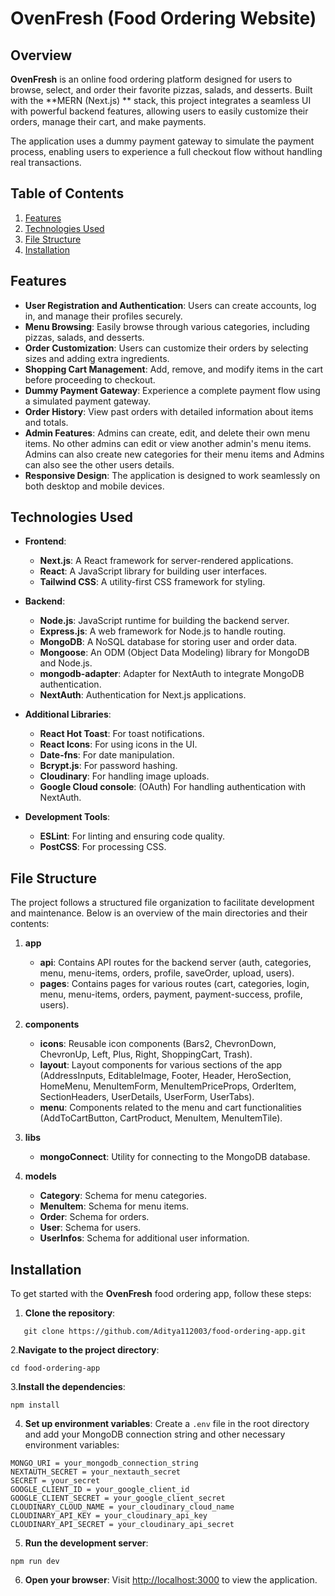 # **OvenFresh** (Food Ordering Website)

## Overview

**OvenFresh** is an online food ordering platform designed for users to browse, select, and order their favorite pizzas, salads, and desserts. Built with the **MERN (Next.js) ** stack, this project integrates a seamless UI with powerful backend features, allowing users to easily customize their orders, manage their cart, and make payments.

The application uses a dummy payment gateway to simulate the payment process, enabling users to experience a full checkout flow without handling real transactions.

## Table of Contents

1. [Features](#features)
2. [Technologies Used](#technologies-used)
3. [File Structure](#file-structure)
4. [Installation](#installation)

## Features

- **User Registration and Authentication**: Users can create accounts, log in, and manage their profiles securely.
- **Menu Browsing**: Easily browse through various categories, including pizzas, salads, and desserts.
- **Order Customization**: Users can customize their orders by selecting sizes and adding extra ingredients.
- **Shopping Cart Management**: Add, remove, and modify items in the cart before proceeding to checkout.
- **Dummy Payment Gateway**: Experience a complete payment flow using a simulated payment gateway.
- **Order History**: View past orders with detailed information about items and totals.
- **Admin Features**: Admins can create, edit, and delete their own menu items. No other admins can edit or view another admin's menu items. Admins can also create new categories for their menu items and Admins can also see the other users details.
- **Responsive Design**: The application is designed to work seamlessly on both desktop and mobile devices.

## Technologies Used

- **Frontend**:
  - **Next.js**: A React framework for server-rendered applications.
  - **React**: A JavaScript library for building user interfaces.
  - **Tailwind CSS**: A utility-first CSS framework for styling.

- **Backend**:
  - **Node.js**: JavaScript runtime for building the backend server.
  - **Express.js**: A web framework for Node.js to handle routing.
  - **MongoDB**: A NoSQL database for storing user and order data.
  - **Mongoose**: An ODM (Object Data Modeling) library for MongoDB and Node.js.
  - **mongodb-adapter**: Adapter for NextAuth to integrate MongoDB authentication.
  - **NextAuth**: Authentication for Next.js applications.

- **Additional Libraries**:
  - **React Hot Toast**: For toast notifications.
  - **React Icons**: For using icons in the UI.
  - **Date-fns**: For date manipulation.
  - **Bcrypt.js**: For password hashing.
  - **Cloudinary**: For handling image uploads.
  - **Google Cloud console**: (OAuth) For handling authentication with NextAuth.

- **Development Tools**:
  - **ESLint**: For linting and ensuring code quality.
  - **PostCSS**: For processing CSS.

## File Structure

The project follows a structured file organization to facilitate development and maintenance. Below is an overview of the main directories and their contents:

1. **app**
   - **api**: Contains API routes for the backend server (auth, categories, menu, menu-items, orders, profile, saveOrder, upload, users).
   - **pages**: Contains pages for various routes (cart, categories, login, menu, menu-items, orders, payment, payment-success, profile, users).

2. **components**
   - **icons**: Reusable icon components (Bars2, ChevronDown, ChevronUp, Left, Plus, Right, ShoppingCart, Trash).
   - **layout**: Layout components for various sections of the app (AddressInputs, EditableImage, Footer, Header, HeroSection, HomeMenu, MenuItemForm, MenuItemPriceProps, OrderItem, SectionHeaders, UserDetails, UserForm, UserTabs).
   - **menu**: Components related to the menu and cart functionalities (AddToCartButton, CartProduct, MenuItem, MenuItemTile).

3. **libs**
   - **mongoConnect**: Utility for connecting to the MongoDB database.

4. **models**
   - **Category**: Schema for menu categories.
   - **MenuItem**: Schema for menu items.
   - **Order**: Schema for orders.
   - **User**: Schema for users.
   - **UserInfos**: Schema for additional user information.

## Installation

To get started with the **OvenFresh** food ordering app, follow these steps:

1. **Clone the repository**:

```bash=
   git clone https://github.com/Aditya112003/food-ordering-app.git
```

2.**Navigate to the project directory**:

```
cd food-ordering-app 
```

 3.**Install the dependencies**:

 ```
npm install
 ```

 4. **Set up environment variables**: Create a `.env` file in the root directory and add your MongoDB connection string and other necessary environment variables:

 ```
 MONGO_URI = your_mongodb_connection_string 
 NEXTAUTH_SECRET = your_nextauth_secret 
 SECRET = your_secret
 GOOGLE_CLIENT_ID = your_google_client_id
 GOOGLE_CLIENT_SECRET = your_google_client_secret
 CLOUDINARY_CLOUD_NAME = your_cloudinary_cloud_name
 CLOUDINARY_API_KEY = your_cloudinary_api_key
 CLOUDINARY_API_SECRET = your_cloudinary_api_secret
```

5. **Run the development server**:

```
npm run dev
```

6. **Open your browser**: Visit [http://localhost:3000](http://localhost:3000) to view the application.
